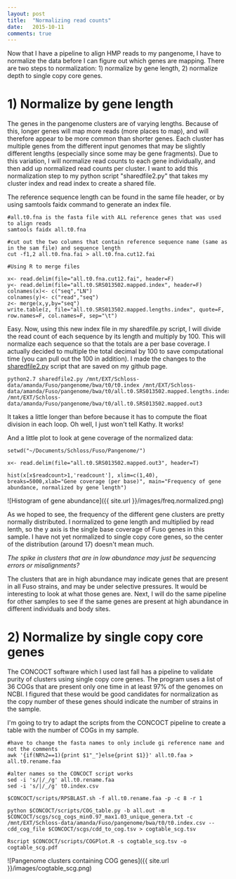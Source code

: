 ```yaml
---
layout: post
title:  "Normalizing read counts"
date:   2015-10-11
comments: true
---
```


Now that I have a pipeline to align HMP reads to my pangenome, I have to normalize the data before I can figure out which genes are mapping. There are two steps to normalization: 1) normalize by gene length, 2) normalize depth to single copy core genes.

# 1) Normalize by gene length

The genes in the pangenome clusters are of varying lengths. Because of this, longer genes will map more reads (more places to map), and will therefore appear to be more common than shorter genes. Each cluster has multiple genes from the different input genomes that may be slightly different lengths (especially since some may be gene fragments). Due to this variation, I will normalize read counts to each gene individually, and then add up normalized read counts per cluster. I want to add this normalization step to my python script "sharedfile2.py" that takes my cluster index and read index to create a shared file.

The reference sequence length can be found in the same file header, or by using samtools faidx command to generate an index file. 

~~~~
#all.t0.fna is the fasta file with ALL reference genes that was used to align reads
samtools faidx all.t0.fna  

#cut out the two columns that contain reference sequence name (same as in the sam file) and sequence length
cut -f1,2 all.t0.fna.fai > all.t0.fna.cut12.fai

#Using R to merge files

x<- read.delim(file="all.t0.fna.cut12.fai", header=F)
y<- read.delim(file="all.t0.SRS013502.mapped.index", header=F)
colnames(x)<- c("seq","LN")
colnames(y)<- c("read","seq")
z<- merge(x,y,by="seq")
write.table(z, file="all.t0.SRS013502.mapped.lengths.index", quote=F, row.names=F, col.names=F, sep="\t")

~~~~

Easy. Now, using this new index file in my sharedfile.py script, I will divide the read count of each sequence by its length and multiply by 100. This will normalize each sequence so that the totals are a per base coverage. I actually decided to multiple the total decimal by 100 to save computational time (you can pull out the 100 in addition). I made the changes to the [sharedfile2.py](https://github.com/agelmore/Pangenome/blob/master/sharedfile2.py) script that are saved on my github page. 

~~~~
python2.7 sharedfile2.py /mnt/EXT/Schloss-data/amanda/Fuso/pangenome/bwa/t0/t0.index /mnt/EXT/Schloss-data/amanda/Fuso/pangenome/bwa/t0/all.t0.SRS013502.mapped.lengths.index /mnt/EXT/Schloss-data/amanda/Fuso/pangenome/bwa/t0/all.t0.SRS013502.mapped.out3

~~~~

It takes a little longer than before because it has to compute the float division in each loop. Oh well, I just won't tell Kathy. It works!

And a little plot to look at gene coverage of the normalized data:

~~~~
setwd("~/Documents/Schloss/Fuso/Pangenome/")

x<- read.delim(file="all.t0.SRS013502.mapped.out3", header=T)

hist(x[x$readcount>1,'readcount'], xlim=c(1,40), breaks=5000,xlab="Gene coverage (per base)", main="Frequency of gene abundance, normalized by gene length")

~~~~

![Histogram of gene abundance]({{ site.url }}/images/freq.normalized.png)

As we hoped to see, the frequency of the different gene clusters are pretty normally distributed. I normalized to gene length and multiplied by read lenth, so the y axis is the single base coverage of Fuso genes in this sample.  I have not yet normalized to single copy core genes, so the center of the distribution (around 17) doesn't mean much. 

*The spike in clusters that are in low abundance may just be sequencing errors or misalignments?*

The clusters that are in high abundance may indicate genes that are present in all Fuso strains, and may be under selective pressures. It would be interesting to look at what those genes are. Next, I will do the same pipeline for other samples to see if the same genes are present at high abundance in different individuals and body sites. 

# 2) Normalize by single copy core genes

The CONCOCT software which I used last fall has a pipeline to validate purity of clusters using single copy core genes. The program uses a list of 36 COGs that are present only one time in at least 97% of the genomes on NCBI. I figured that these would be good candidates for normalization as the copy number of these genes should indicate the number of strains in the sample. 

I'm going to try to adapt the scripts from the CONCOCT pipeline to create a table with the number of COGs in my sample. 

~~~~
#have to change the fasta names to only include gi reference name and not the comments
awk '{if(NR%2==1){print $1"_"}else{print $1}}' all.t0.faa > all.t0.rename.faa

#alter names so the CONCOCT script works
sed -i 's/|/_/g' all.t0.rename.faa 
sed -i 's/|/_/g' t0.index.csv

$CONCOCT/scripts/RPSBLAST.sh -f all.t0.rename.faa -p -c 8 -r 1

python $CONCOCT/scripts/COG_table.py -b all.out -m $CONCOCT/scgs/scg_cogs_min0.97_max1.03_unique_genera.txt -c /mnt/EXT/Schloss-data/amanda/Fuso/pangenome/bwa/t0/t0.index.csv --cdd_cog_file $CONCOCT/scgs/cdd_to_cog.tsv > cogtable_scg.tsv

Rscript $CONCOCT/scripts/COGPlot.R -s cogtable_scg.tsv -o cogtable_scg.pdf
~~~~


![Pangenome clusters containing COG genes]({{ site.url }}/images/cogtable_scg.png)





